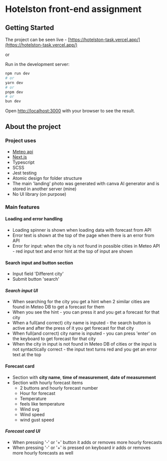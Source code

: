 # Hotelston front-end assignment

## Getting Started

The project can be seen live - [https://hotelston-task.vercel.app/](https://hotelston-task.vercel.app/)

or

Run in the development server:

```bash
npm run dev
# or
yarn dev
# or
pnpm dev
# or
bun dev
```

Open [http://localhost:3000](http://localhost:3000) with your browser to see the result.

## About the project

### Project uses

-   [Meteo api](https://api.meteo.lt/)
-   [Next.js](https://nextjs.org/)
-   Typescript
-   SCSS
-   Jest testing
-   Atomic design for folder structure
-   The main 'landing' photo was generated with canva AI generator and is stored in another server (mine)
-   No UI library (on purpose)

### Main features

#### Loading and error handling

-   Loading spinner is shown when loading data with forecast from API
-   Error text is shown at the top of the page when there is an error from API
-   Error for input: when the city is not found in possible cities in Meteo API - red input text and error hint at the top of input are shown

#### Search input and button section

-   Input field 'Different city'
-   Submit button 'search'

#### _Search input UI_

-   When searching for the city you get a hint when 2 similar cities are found in Meteo DB to get a forecast for them
-   When you see the hint - you can press it and you get a forecast for that city
-   When a full(and correct) city name is inputed - the search button is active and after the press of it you get forecast for that city
-   When full(and correct) city name is inputed - you can press 'enter' on the keyboard to get forecast for that city
-   When the city in input is not found in Meteo DB of cities or the input is not syntactically correct - the input text turns red and you get an error text at the top

#### Forecast card

-   Section with **city name**, **time of measurement**, **date of measurement**
-   Section with hourly forecast items
    -   2 buttons and hourly forecast number
    -   Hour for forecast
    -   Temperature
    -   feels like temperature
    -   Wind svg
    -   Wind speed
    -   wind gust speed

#### _Forecast card UI_

-   When pressing '-' or '+' button it adds or removes more hourly forecasts
-   When pressing '-' or '+' is pressed on keyboard ir adds or removes more hourly forecasts as well

